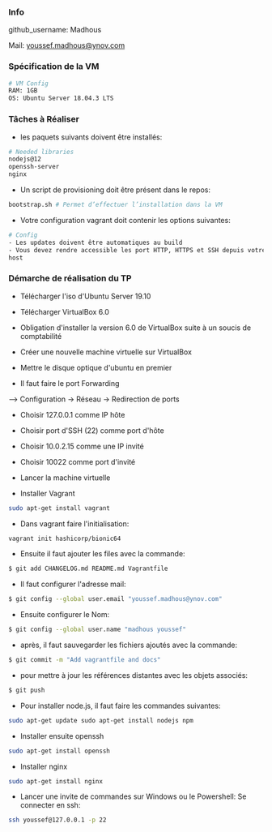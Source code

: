 ### Info
github_username: Madhous

Mail: youssef.madhous@ynov.com

### Spécification de la VM
```bash
# VM Config
RAM: 1GB
OS: Ubuntu Server 18.04.3 LTS
````
### Tâches à Réaliser
- les paquets suivants doivent être installés:
```bash
# Needed libraries
nodejs@12
openssh-server
nginx
````
- Un script de provisioning doit être présent dans le repos:
```bash
bootstrap.sh # Permet d’effectuer l’installation dans la VM
````
- Votre configuration vagrant doit contenir les options suivantes:
```bash
# Config
- Les updates doivent être automatiques au build
- Vous devez rendre accessible les port HTTP, HTTPS et SSH depuis votre
host
````
### Démarche de réalisation du TP
- Télécharger l'iso d'Ubuntu Server 19.10

- Télécharger VirtualBox 6.0

- Obligation d'installer la version 6.0 de VirtualBox suite à un soucis de comptabilité

- Créer une nouvelle machine virtuelle sur VirtualBox

- Mettre le disque optique d'ubuntu en premier

- Il faut faire le port Forwarding

--> Configuration -> Réseau -> Redirection de ports

- Choisir 127.0.0.1 comme IP hôte

- Choisir port d'SSH (22) comme port d'hôte

- Choisir 10.0.2.15 comme une IP invité

- Choisir 10022 comme port d'invité

- Lancer la machine virtuelle

- Installer Vagrant

```bash
sudo apt-get install vagrant
```

- Dans vagrant faire l'initialisation:
```bash
vagrant init hashicorp/bionic64
````
- Ensuite il faut ajouter les files avec la commande:
```bash
$ git add CHANGELOG.md README.md Vagrantfile
````
- Il faut configurer l'adresse mail:
```bash
$ git config --global user.email "youssef.madhous@ynov.com"
````
- Ensuite configurer le Nom:
```bash
$ git config --global user.name "madhous youssef"
````
- après, il faut sauvegarder les fichiers ajoutés avec la commande:
```bash
$ git commit -m "Add vagrantfile and docs"
````
- pour mettre à jour les références distantes avec les objets associés:
```bash
$ git push
````
- Pour installer node.js, il faut faire les commandes suivantes:
```bash
sudo apt-get update sudo apt-get install nodejs npm
````
- Installer ensuite openssh
```bash
sudo apt-get install openssh
````
- Installer nginx
```bash
sudo apt-get install nginx
````
- Lancer une invite de commandes sur Windows ou le Powershell:
Se connecter en ssh:
```bash
ssh youssef@127.0.0.1 -p 22
````